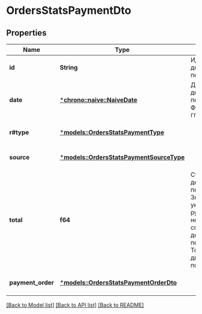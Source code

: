 # OrdersStatsPaymentDto

## Properties
Name | Type | Description | Notes
------------ | ------------- | ------------- | -------------
**id** | **String** | Идентификатор денежного перевода. | [optional] [default to None]
**date** | [***chrono::naive::NaiveDate**](date.md) | Дата денежного перевода.  Формат даты: `ГГГГ-ММ-ДД`.  | [optional] [default to None]
**r#type** | [***models::OrdersStatsPaymentType**](OrdersStatsPaymentType.md) |  | [optional] [default to None]
**source** | [***models::OrdersStatsPaymentSourceType**](OrdersStatsPaymentSourceType.md) |  | [optional] [default to None]
**total** | **f64** | Сумма денежного перевода. Значение указывается в рублях независимо от способа денежного перевода. Точность — два знака после запятой.  | [optional] [default to None]
**payment_order** | [***models::OrdersStatsPaymentOrderDto**](OrdersStatsPaymentOrderDTO.md) |  | [optional] [default to None]

[[Back to Model list]](../README.md#documentation-for-models) [[Back to API list]](../README.md#documentation-for-api-endpoints) [[Back to README]](../README.md)


